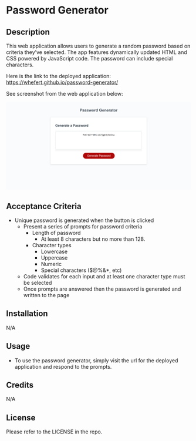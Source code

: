 # Password Generator

## Description

This web application allows users to generate a random password based on criteria they’ve selected. The app features dynamically updated HTML and CSS powered by JavaScript code. The password can include special characters.

Here is the link to the deployed application: https://whefert.github.io/password-generator/

See screenshot from the web application below: 

![Password Generator App Screenshot](https://github.com/Whefert/password-generator/blob/main/Password%20Generator%20Screenshot.png)


## Acceptance Criteria

- Unique password is generated when the button is clicked
  - Present a series of prompts for password criteria
    - Length of password
      - At least 8 characters but no more than 128.
    - Character types
      - Lowercase
      - Uppercase
      - Numeric
      - Special characters ($@%&\*, etc)
  - Code validates for each input and at least one character type must be selected
  - Once prompts are answered then the password is generated and written to the page

## Installation

N/A

## Usage

- To use the password generator, simply visit the url for the deployed application and respond to the prompts.

## Credits

N/A

## License

Please refer to the LICENSE in the repo.
